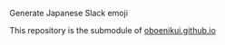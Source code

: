 Generate Japanese Slack emoji

This repository is the submodule of [oboenikui.github.io](https://github.com/oboenikui/oboenikui.github.io)